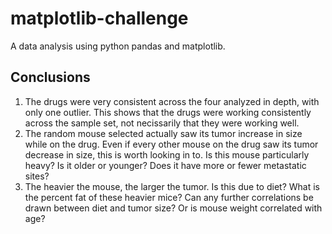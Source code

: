 # matplotlib-challenge
A data analysis using python pandas and matplotlib.

## Conclusions

1. The drugs were very consistent across the four analyzed in depth, with only one outlier. This shows that the drugs were working consistently across the sample set, not necissarily that they were working well.
2. The random mouse selected actually saw its tumor increase in size while on the drug. Even if every other mouse on the drug saw its tumor decrease in size, this is worth looking in to. Is this mouse particularly heavy? Is it older or younger? Does it have more or fewer metastatic sites?
3. The heavier the mouse, the larger the tumor. Is this due to diet? What is the percent fat of these heavier mice? Can any further correlations be drawn between diet and tumor size? Or is mouse weight correlated with age?